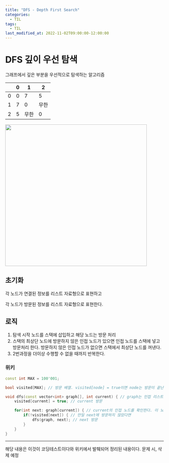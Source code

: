 ```yaml
---
title: "DFS - Depth First Search"
categories:
  - TIL
tags:
  - TIL
last_modified_at: 2022-11-02T09:00:00-12:00:00
---
```


# DFS 깊이 우선 탐색

그래프에서 깊은 부분을 우선적으로 탐색하는 알고리즘

|   | 0 |   1  |   2  |
|---|---|------|------|
| 0 | 0 |  7   |  5   |
| 1 | 7 |  0   |  무한 |
| 2 | 5 | 무한  |  0   |

<img src="/assets/images/TIL/2022-11-02-1.png" width="450">


## 초기화

각 노드가 연결된 정보를 리스트 자료형으로 표현하고

각 노드가 방문된 정보를 리스트 자료형으로 표현한다.

## 로직

1. 탐색 시작 노드를 스택에 삽입하고 해당 노드는 방문 처리
2. 스택의 최상단 노드에 방문하지 않은 인접 노드가 있으면 인접 노드를 스택에 넣고 방문처리 한다. 방문하지 않은 인접 노드가 없으면 스택에서 최상단 노드를 꺼낸다.
3. 2번과정을 더이상 수행할 수 없을 때까지 반복한다.

### 위키

```c++
const int MAX = 100'001;

bool visited[MAX]; // 방문 배열. visited[node] = true이면 node는 방문이 끝난 상태이다.

void dfs(const vector<int> graph[], int current) { // graph는 인접 리스트, current는 현재 노드
    visited[current] = true; // current 방문

    for(int next: graph[current]) { // current의 인접 노드를 확인한다. 이 노드를 next라고 하자.
        if(!visited[next]) { // 만일 next에 방문하지 않았다면
            dfs(graph, next); // next 방문
        }
    }
}
```

---------
해당 내용은 이것이 코딩테스트이다와 위키에서 발췌되어 정리된 내용이다. 문제 시, 삭제 예정